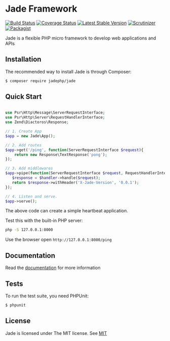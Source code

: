 # Jade Framework


[![Build Status](https://img.shields.io/travis/jadephp/jade/master.svg?style=flat-square)](https://travis-ci.org/jadephp/jade)
[![Coverage Status](https://img.shields.io/codecov/c/github/jadephp/jade.svg?style=flat-square)](https://codecov.io/github/jadephp/jade)
[![Latest Stable Version](https://img.shields.io/packagist/v/jadephp/jade.svg?style=flat-square&label=stable)](https://packagist.org/packages/jadephp/jade)
[![Scrutinizer](https://img.shields.io/scrutinizer/g/jadephp/jade.svg?style=flat-square)](https://scrutinizer-ci.com/g/jadephp/jade/?branch=master)
[![Packagist](https://img.shields.io/packagist/l/jadephp/jade?style=flat-square)](https://packagist.org/packages/jadephp/jade)

Jade is a flexible PHP micro framework to develop web applications and APIs
 
## Installation

The recommended way to install Jade is through Composer:

```bash
$ composer require jadephp/jade
```

## Quick Start

```php

use Psr\Http\Message\ServerRequestInterface;
use Psr\Http\Server\RequestHandlerInterface;
use Zend\Diactoros\Response;

// 1. Create App
$app = new Jade\App();

// 2. Add routes
$app->get('/ping', function(ServerRequestInterface $request){
    return new Response\TextResponse('pong');
});

// 3. Add middlewares
$app->pipe(function(ServerRequestInterface $request, RequestHandlerInterface $handler){
   $response = $handler->handle($request);
   return $response->withHeader('X-Jade-Version', '0.0.1');
});

// 4. Listen and serve.
$app->serve();
```

The above code can create a simple heartbeat application.

Test this with the built-in PHP server:

```bash
php -S 127.0.0.1:8000
```
Use the browser open `http://127.0.0.1:8000/ping`

## Documentation

Read the [documentation](./docs/index.md) for more information 

## Tests

To run the test suite, you need PHPUnit:

```bash
$ phpunit
```

## License

Jade is licensed under The MIT license. See [MIT](https://opensource.org/licenses/MIT)
 
